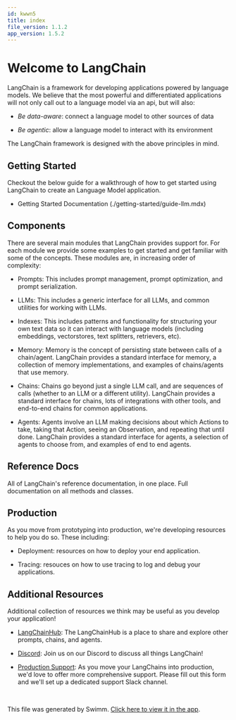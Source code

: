 ```yaml
---
id: kwwn5
title: index
file_version: 1.1.2
app_version: 1.5.2
---
```


# Welcome to LangChain

LangChain is a framework for developing applications powered by language models. We believe that the most powerful and differentiated applications will not only call out to a language model via an api, but will also:

*   _Be data-aware_: connect a language model to other sources of data

*   _Be agentic_: allow a language model to interact with its environment

The LangChain framework is designed with the above principles in mind.

## Getting Started

Checkout the below guide for a walkthrough of how to get started using LangChain to create an Language Model application.

*   Getting Started Documentation (./getting-started/guide-llm.mdx)

## Components

There are several main modules that LangChain provides support for. For each module we provide some examples to get started and get familiar with some of the concepts. These modules are, in increasing order of complexity:

*   Prompts: This includes prompt management, prompt optimization, and prompt serialization.

*   LLMs: This includes a generic interface for all LLMs, and common utilities for working with LLMs.

*   Indexes: This includes patterns and functionality for structuring your own text data so it can interact with language models (including embeddings, vectorstores, text splitters, retrievers, etc).

*   Memory: Memory is the concept of persisting state between calls of a chain/agent. LangChain provides a standard interface for memory, a collection of memory implementations, and examples of chains/agents that use memory.

*   Chains: Chains go beyond just a single LLM call, and are sequences of calls (whether to an LLM or a different utility). LangChain provides a standard interface for chains, lots of integrations with other tools, and end-to-end chains for common applications.

*   Agents: Agents involve an LLM making decisions about which Actions to take, taking that Action, seeing an Observation, and repeating that until done. LangChain provides a standard interface for agents, a selection of agents to choose from, and examples of end to end agents.

## Reference Docs

All of LangChain's reference documentation, in one place. Full documentation on all methods and classes.

## Production

As you move from prototyping into production, we're developing resources to help you do so. These including:

*   Deployment: resources on how to deploy your end application.

*   Tracing: resouces on how to use tracing to log and debug your applications.

## Additional Resources

Additional collection of resources we think may be useful as you develop your application!

*   [LangChainHub](https://github.com/hwchase17/langchain-hub): The LangChainHub is a place to share and explore other prompts, chains, and agents.

*   [Discord](https://discord.gg/6adMQxSpJS): Join us on our Discord to discuss all things LangChain!

*   [Production Support](https://forms.gle/57d8AmXBYp8PP8tZA): As you move your LangChains into production, we'd love to offer more comprehensive support. Please fill out this form and we'll set up a dedicated support Slack channel.

<br/>

This file was generated by Swimm. [Click here to view it in the app](/repos/Z2l0aHViJTNBJTNBbGFuZ2NoYWluanMlM0ElM0FtbWl6dXRhbmk=/docs/kwwn5).
